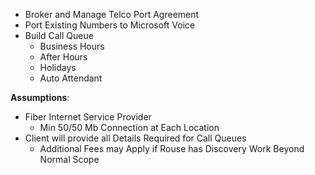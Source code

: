 
- Broker and Manage Telco Port Agreement
- Port Existing Numbers to Microsoft Voice
- Build Call Queue
    - Business Hours
    - After Hours
    - Holidays 
    - Auto Attendant

**Assumptions**:

- Fiber Internet Service Provider
    - Min 50/50 Mb Connection at Each Location 
- Client will provide all Details Required for Call Queues
    - Additional Fees may Apply if Rouse has Discovery Work Beyond Normal Scope
